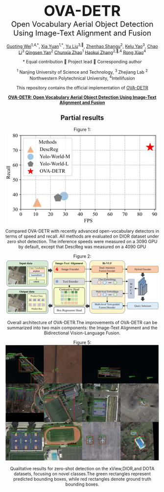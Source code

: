<div style="text-align: center;">
  <h1 style="font-size: 48px; margin: 0;">OVA-DETR</h1>
  <p style="font-size: 24px; margin: 0;">Open Vocabulary Aerial Object Detection Using Image-Text Alignment and Fusion</p>
</div>

<div align="center">
<br>
<a href="https://arxiv.org/search/cs?searchtype=author&query=Wei,+G">Guoting Wei</a><sup><span>1,4,*</span></sup>, 
<a href="https://arxiv.org/search/cs?searchtype=author&query=Yuan,+X">Xia Yuan</a><sup><span>1,*</span></sup>,
<a href="https://arxiv.org/search/cs?searchtype=author&query=Liu,+Y">Yu Liu</a><sup><span>3,🌟</span></sup>,
<a href="https://arxiv.org/search/cs?searchtype=author&query=Shang,+Z"> Zhenhao Shangu</a><sup><span>2</span></sup>,
<a href="https://arxiv.org/search/cs?searchtype=author&query=Yao,+K">Kelu Yao</a><sup><span>3</span></sup>,
<a href="https://arxiv.org/search/cs?searchtype=author&query=Li,+C">Chao Li</a><sup><span>3</span></sup>
<a href="https://arxiv.org/search/cs?searchtype=author&query=Yan,+Q">Qingsen Yan</a><sup><span>2</span></sup>
<a href="https://arxiv.org/search/cs?searchtype=author&query=Zhao,+C">Chunxia Zhao</a><sup><span>1</span></sup>
<a href="https://arxiv.org/search/cs?searchtype=author&query=Zhang,+H">Haokui Zhang</a><sup><span>2,🌟,4</span></sup>
<a href="https://arxiv.org/search/cs?searchtype=author&query=Xiao,+R">Rong Xiao</a><sup><span>4</span></sup>
</br>

\* Equal contribution 🌟 Project lead 📧 Corresponding author

<sup>1</sup> Nanjing University of Science and Technology,  <sup>3 </sup>Zhejiang Lab
<sup>2</sup> Northwestern Polytechnical University, <sup>4</sup>Intellifusion



This repository contains the official implementation of [OVA-DETR](https://arxiv.org/abs/2408.12246)

**[OVA-DETR: Open Vocabulary Aerial Object Detection Using Image-Text Alignment and Fusion](https://arxiv.org/abs/2408.12246)**



## Partial results

Figure 1: ![](./images/Figure-1.jpg)

Compared OVA-DETR with recently advanced open-vocabulary detectors in terms of speed and recall. All methods are evaluated on DIOR dataset under zero shot detection. The inference speeds were measured on a 3090 GPU by default, except that DescReg was measured on a 4090 GPU



Figure 2: ![](./images/Figure-2.jpg)

Overall architecture of OVA-DETR.The improvements of OVA-DETR can be summarized into two main components: the Image-Text Alignment and the Bidirectional Vision-Language Fusion.



Figure 5:![](./images/Figure-5.jpg) 

Qualitative results for zero-shot detection on the xView,DIOR,and DOTA datasets, focusing on novel classes.The green rectangles represent predicted bounding boxes, while red rectangles denote ground truth bounding boxes.













 